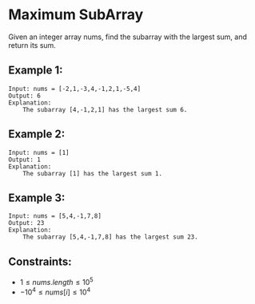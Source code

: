 # Maximum SubArray

Given an integer array nums, find the subarray with the largest sum, and  
return its sum.

 

## Example 1:

    Input: nums = [-2,1,-3,4,-1,2,1,-5,4]
    Output: 6
    Explanation: 
        The subarray [4,-1,2,1] has the largest sum 6.

## Example 2:

    Input: nums = [1]
    Output: 1
    Explanation: 
        The subarray [1] has the largest sum 1.

## Example 3:

    Input: nums = [5,4,-1,7,8]
    Output: 23
    Explanation: 
        The subarray [5,4,-1,7,8] has the largest sum 23.

 

## Constraints:

* $1 \le nums.length \le 10^5$
* $-10^4 \le nums[i] \le 10^4$

